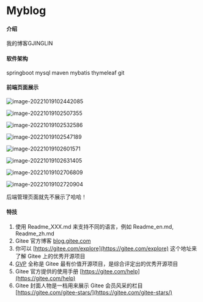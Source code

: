 # Myblog

#### 介绍
我的博客GJINGLIN

#### 软件架构
springboot
mysql
maven
mybatis
thymeleaf
git


#### 前端页面展示

![image-20221019102442085](https://gitee.com/xue-zhanpeng/myblog/blob/master/picture/image-20221019102442085.png)

![image-20221019102507355](https://gitee.com/xue-zhanpeng/myblog/blob/master/picture/image-20221019102507355.png)

![image-20221019102532586](https://gitee.com/xue-zhanpeng/myblog/blob/master/picture/image-20221019102532586.png)

![image-20221019102547189](https://gitee.com/xue-zhanpeng/myblog/blob/master/picture/image-20221019102547189.png)

![image-20221019102601571](https://gitee.com/xue-zhanpeng/myblog/blob/master/picture/image-20221019102601571.png)



![image-20221019102631405](https://gitee.com/xue-zhanpeng/myblog/blob/master/picture/image-20221019102631405.png)

![image-20221019102706809](https://gitee.com/xue-zhanpeng/myblog/blob/master/picture/image-20221019102706809.png)



![image-20221019102720904](https://gitee.com/xue-zhanpeng/myblog/blob/master/picture/image-20221019102720904.png)

后端管理页面就先不展示了哈哈！

#### 特技

1.  使用 Readme\_XXX.md 来支持不同的语言，例如 Readme\_en.md, Readme\_zh.md
2.  Gitee 官方博客 [blog.gitee.com](https://blog.gitee.com)
3.  你可以 [https://gitee.com/explore](https://gitee.com/explore) 这个地址来了解 Gitee 上的优秀开源项目
4.  [GVP](https://gitee.com/gvp) 全称是 Gitee 最有价值开源项目，是综合评定出的优秀开源项目
5.  Gitee 官方提供的使用手册 [https://gitee.com/help](https://gitee.com/help)
6.  Gitee 封面人物是一档用来展示 Gitee 会员风采的栏目 [https://gitee.com/gitee-stars/](https://gitee.com/gitee-stars/)
